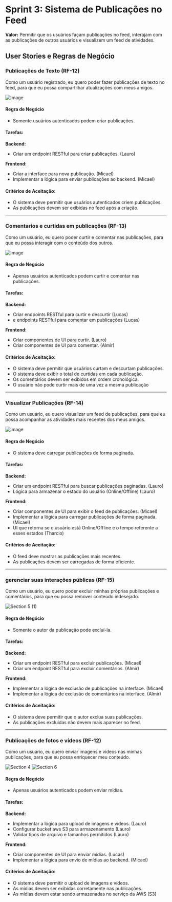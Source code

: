 # Sprint 3: Sistema de Publicações no Feed

**Valor:** Permitir que os usuários façam publicações no feed, interajam com as publicações de outros usuários e visualizem um feed de atividades.

## User Stories e Regras de Negócio

### Publicações de Texto (RF-12)
Como um usuário registrado, eu quero poder fazer publicações de texto no feed, para que eu possa compartilhar atualizações com meus amigos.

![image](https://github.com/user-attachments/assets/92f0cab7-32f5-487f-b7c3-3bbd5e423310)

#### Regra de Negócio
- Somente usuários autenticados podem criar publicações.

#### Tarefas:
**Backend:**
- Criar um endpoint RESTful para criar publicações. (Lauro)

**Frontend:**
- Criar a interface para nova publicação. (Micael)
- Implementar a lógica para enviar publicações ao backend. (Micael)

#### Critérios de Aceitação:
- O sistema deve permitir que usuários autenticados criem publicações.
- As publicações devem ser exibidas no feed após a criação.

---

### Comentarios e curtidas em publicações (RF-13)
Como um usuário, eu quero poder curtir e comentar nas publicações, para que eu possa interagir com o conteúdo dos outros.

![image](https://github.com/user-attachments/assets/e7eeaf40-6ee0-4f20-af55-026436f64d48)


#### Regra de Negócio
- Apenas usuários autenticados podem curtir e comentar nas publicações.

#### Tarefas:
**Backend:**
- Criar endpoints RESTful para curtir e descurtir (Lucas)
- e endpoints RESTful para comentar em publicações (Lucas)

**Frontend:**
- Criar componentes de UI para curtir. (Lauro)
- Criar componentes de UI para comentar. (Almir)

#### Critérios de Aceitação:
- O sistema deve permitir que usuários curtam e descurtam publicações.
- O sistema deve exibir o total de curtidas em cada publicação.
- Os comentários devem ser exibidos em ordem cronológica.
- O usuário não pode curtir mais de uma vez a mesma publicação

---

### Visualizar Publicações (RF-14)
Como um usuário, eu quero visualizar um feed de publicações, para que eu possa acompanhar as atividades mais recentes dos meus amigos.

![image](https://github.com/user-attachments/assets/331bffb3-7afe-4843-9730-df1dcf5d08ee)

#### Regra de Negócio
- O sistema deve carregar publicações de forma paginada.

#### Tarefas:
**Backend:**
- Criar um endpoint RESTful para buscar publicações paginadas. (Lauro)
- Lógica para armazenar o estado do usuário (Online/Offline) (Lauro)

**Frontend:**
- Criar componentes de UI para exibir o feed de publicações. (Micael)
- Implementar a lógica para carregar publicações de forma paginada. (Micael)
- UI que retorna se o usuário está Online/Offline e o tempo referente a esses estados (Tharcio)

#### Critérios de Aceitação:
- O feed deve mostrar as publicações mais recentes.
- As publicações devem ser carregadas de forma eficiente.

---

### gerenciar suas interações públicas (RF-15)
Como um usuário, eu quero poder excluir minhas próprias publicações e comentários, para que eu possa remover conteúdo indesejado.

![Section 5 (1)](https://github.com/user-attachments/assets/f7f3fdd8-2b5d-4d9e-90f4-31355aa83618)


#### Regra de Negócio
- Somente o autor da publicação pode excluí-la.

#### Tarefas:
**Backend:**
- Criar um endpoint RESTful para excluir publicações. (Micael)
- Criar um endpoint RESTful para excluir comentários. (Almir)

**Frontend:**
- Implementar a lógica de exclusão de publicações na interface. (Micael)
- Implementar a lógica de exclusão de comentários na interface. (Almir)

#### Critérios de Aceitação:
- O sistema deve permitir que o autor exclua suas publicações.
- As publicações excluídas não devem mais aparecer no feed.

---

### Publicações de fotos e vídeos (RF-12)
Como um usuário, eu quero enviar imagens e vídeos nas minhas publicações, para que eu possa enriquecer meu conteúdo.

![Section 4](https://github.com/user-attachments/assets/9b9406b7-0c7a-4270-b218-3f310d907452)
![Section 6](https://github.com/user-attachments/assets/2910f31f-777e-4da0-bb8b-30e69cd9956d)

#### Regra de Negócio
- Apenas usuários autenticados podem enviar mídias.

#### Tarefas:
**Backend:**
- Implementar a lógica para upload de imagens e vídeos. (Lauro)
- Configurar bucket aws S3 para armazenamento (Lauro)
- Validar  tipos de arquivo e tamanhos permitidos (Lauro)

**Frontend:**
- Criar componentes de UI para enviar mídias. (Lucas)
- Implementar a lógica para envio de mídias ao backend. (Micael)

#### Critérios de Aceitação:
- O sistema deve permitir o upload de imagens e vídeos.
- As mídias devem ser exibidas corretamente nas publicações.
- As mídias devem estar sendo armazenadas no serviço da AWS (S3)
